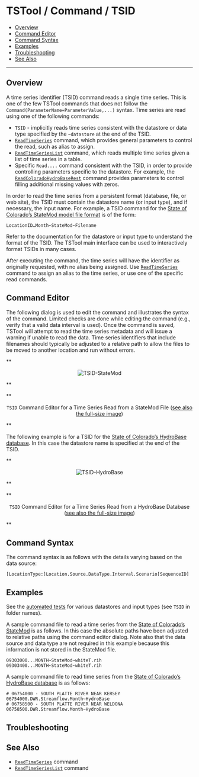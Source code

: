 # TSTool / Command / TSID #

* [Overview](#overview)
* [Command Editor](#command-editor)
* [Command Syntax](#command-syntax)
* [Examples](#examples)
* [Troubleshooting](#troubleshooting)
* [See Also](#see-also)

-------------------------

## Overview ##

A time series identifier (TSID) command reads a single time series.
This is one of the few TSTool commands that does not follow the `Command(ParameterName=ParameterValue,...)` syntax.
Time series are read using one of the following commands:

* `TSID` - implicitly reads time series consistent with the datastore or data type specified by the `~datastore`
at the end of the TSID.
* [`ReadTimeSeries`](../ReadTimeSeries/ReadTimeSeries.md) command,
which provides general parameters to control the read, such as alias to assign.
* [`ReadTimeSeriesList`](../ReadTimeSeriesList/ReadTimeSeriesList.md) command,
which reads multiple time series given a list of time series in a table.
* Specific `Read....` command consistent with the TSID, in order to provide controlling parameters
specific to the datastore.
For example, the [`ReadColoradoHydroBaseRest`](../ReadColoradoHydroBaseRest/ReadColoradoHydroBaseRest.md) command
provides parameters to control filling additional missing values with zeros.

In order to read the time series from a persistent format (database, file, or web site),
the TSID must contain the datastore name (or input type), and if necessary, the input name.
For example, a TSID command for the
[State of Colorado’s StateMod model file format](../../datastore-ref/StateMod/StateMod.md) is of the form:

```
LocationID…Month~StateMod~Filename
```

Refer to the documentation for the datastore or input type to understand the format of the TSID.
The TSTool main interface can be used to interactively format TSIDs in many cases.

After executing the command, the time series will have the identifier as originally requested,
with no alias being assigned.
Use [`ReadTimeSeries`](../ReadTimeSeries/ReadTimeSeries.md)
command to assign an alias to the time series, or use one of the specific read commands.

## Command Editor ##

The following dialog is used to edit the command and illustrates the syntax of the command.
Limited checks are done while editing the command (e.g., verify that a valid data interval is used).
Once the command is saved, TSTool will attempt to read the time series metadata and
will issue a warning if unable to read the data.
Time series identifiers that include filenames should typically be adjusted to a
relative path to allow the files to be moved to another location and run without errors.

**<p style="text-align: center;">
![TSID-StateMod](TSID-StateMod.png)
</p>**

**<p style="text-align: center;">
`TSID` Command Editor for a Time Series Read from a StateMod File (<a href="../TSID-StateMod.png">see also the full-size image</a>)
</p>**

The following example is for a TSID for the
[State of Colorado’s HydroBase database](../../datastore-ref/CO-HydroBase/CO-HydroBase.md).
In this case the datastore name is specified at the end of the TSID.

**<p style="text-align: center;">
![TSID-HydroBase](TSID-HydroBase.png)
</p>**

**<p style="text-align: center;">
`TSID` Command Editor for a Time Series Read from a HydroBase Database (<a href="../TSID-HydroBase.png">see also the full-size image</a>)
</p>**

## Command Syntax ##

The command syntax is as follows with the details varying based on the data source:

```text
[LocationType:]Location.Source.DataType.Interval.Scenario[SequenceID]
```

## Examples ##

See the [automated tests](https://github.com/OpenCDSS/cdss-app-tstool-test/tree/master/test/commands)
for various datastores and input types (see `TSID` in folder names).

A sample command file to read a time series from the [State of Colorado’s StateMod](../../datastore-ref/StateMod/StateMod.md) is as follows.
In this case the absolute paths have been adjusted to relative paths using the command editor dialog.
Note also that the data source and data type are not required in this example because this information is not stored in the StateMod file.

```
09303000...MONTH~StateMod~whiteT.rih
09303400...MONTH~StateMod~whiteT.rih
```

A sample command file to read time series from the [State of Colorado’s HydroBase database](../../datastore-ref/CO-HydroBase/CO-HydroBase.md) is as follows:

```
# 06754000 - SOUTH PLATTE RIVER NEAR KERSEY
06754000.DWR.Streamflow.Month~HydroBase
# 06758500 - SOUTH PLATTE RIVER NEAR WELDONA
06758500.DWR.Streamflow.Month~HydroBase
```

## Troubleshooting ##

## See Also ##

* [`ReadTimeSeries`](../ReadTimeSeries/ReadTimeSeries.md) command
* [`ReadTimeSeriesList`](../ReadTimeSeriesList/ReadTimeSeriesList.md) command
